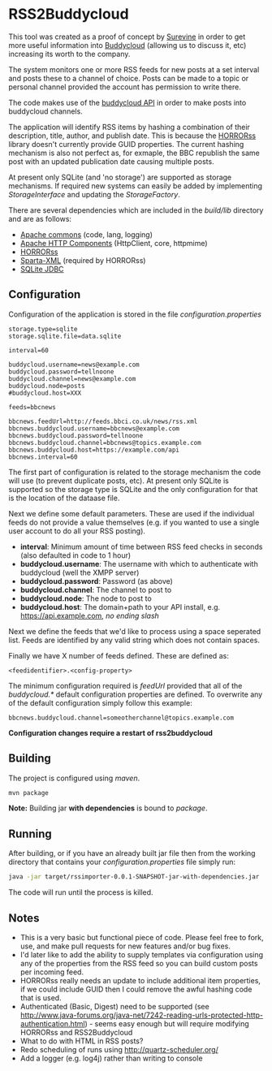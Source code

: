 RSS2Buddycloud
===============

This tool was created as a proof of concept by [Surevine](http://www.surevine.com) in order to get more useful information into [Buddycloud](https://buddycloud.org) (allowing us to discuss it, etc) increasing its worth to the company.

The system monitors one or more RSS feeds for new posts at a set interval and posts these to a channel of choice. Posts can be made to a topic or personal channel provided the account has permission to write there.

The code makes use of the [buddycloud API](https://buddycloud.org/wiki/Buddycloud_HTTP_API) in order to make posts into buddycloud channels.

The application will identify RSS items by hashing a combination of their description, title, author, and publish date. This is because the [HORRORss](http://code.google.com/p/horrorss/) library doesn't currently provide GUID properties. The current hashing mechanism is also not perfect as, for exmaple, the BBC republish the same post with an updated publication date causing multiple posts.

At present only SQLite (and 'no storage') are supported as storage mechanisms. If required new systems can easily be added by implementing _StorageInterface_ and updating the _StorageFactory_.

There are several dependencies which are included in the _build/lib_ directory and are as follows:

* [Apache commons](http://commons.apache.org/) (code, lang, logging)
* [Apache HTTP Components](http://hc.apache.org/) (HttpClient, core, httpmime)
* [HORRORss](http://code.google.com/p/horrorss/)
* [Sparta-XML](http://sparta-xml.sourceforge.net/) (required by HORRORss)
* [SQLite JDBC](http://www.zentus.com/sqlitejdbc/)

Configuration
-------------

Configuration of the application is stored in the file _configuration.properties_

    storage.type=sqlite
    storage.sqlite.file=data.sqlite

    interval=60

    buddycloud.username=news@example.com
    buddycloud.password=tellnoone
    buddycloud.channel=news@example.com
    buddycloud.node=posts
    #buddycloud.host=XXX

    feeds=bbcnews

    bbcnews.feedUrl=http://feeds.bbci.co.uk/news/rss.xml
    bbcnews.buddycloud.username=bbcnews@example.com
    bbcnews.buddycloud.password=tellnoone
    bbcnews.buddycloud.channel=bbcnews@topics.example.com
    bbcnews.buddycloud.host=https://example.com/api
    bbcnews.interval=60

The first part of configuration is related to the storage mechanism the code will use (to prevent duplicate posts, etc). At present only SQLite is supported so the storage type is SQLite and the only configuration for that is the location of the dataase file.

Next we define some default parameters. These are used if the individual feeds do not provide a value themselves (e.g. if you wanted to use a single user account to do all your RSS posting).

* **interval**: Minimum amount of time between RSS feed checks in seconds (also defaulted in code to 1 hour)
* **buddycloud.username**: The username with which to authenticate with buddycloud (well the XMPP server)
* **buddycloud.password**: Password (as above)
* **buddycloud.channel**: The channel to post to
* **buddycloud.node**: The node to post to 
* **buddycloud.host**: The domain+path to your API install, e.g. https://api.example.com, _no ending slash_

Next we define the feeds that we'd like to process using a space seperated list. Feeds are identified by any valid string which does not contain spaces.

Finally we have X number of feeds defined. These are defined as:

    <feedidentifier>.<config-property>

The minimum configuration required is _feedUrl_ provided that all of the _buddycloud.*_ default configuration properties are defined. To overwrite any of the default configuration simply follow this example:

    bbcnews.buddycloud.channel=someotherchannel@topics.example.com

**Configuration changes require a restart of rss2buddycloud**

Building
--------

The project is configured using _maven_.

```bash
mvn package
```

**Note:** Building jar **with dependencies** is bound to _package_.

Running
-------

After building, or if you have an already built jar file then from the working directory that contains your _configuration.properties_ file simply run:

```bash
java -jar target/rssimporter-0.0.1-SNAPSHOT-jar-with-dependencies.jar
```

The code will run until the process is killed.

Notes
-----

* This is a very basic but functional piece of code. Please feel free to fork, use, and make pull requests for new features and/or bug fixes.
* I'd later like to add the ability to supply templates via configuration using any of the properties from the RSS feed so you can build custom posts per incoming feed.
* HORRORss really needs an update to include additional item properties, if we could include GUID then I could remove the awful hashing code that is used.
* Authenticated (Basic, Digest) need to be supported (see http://www.java-forums.org/java-net/7242-reading-urls-protected-http-authentication.html) - seems easy enough but will require modifying HORRORss and RSS2Buddycloud
* What to do with HTML in RSS posts?
* Redo scheduling of runs using http://quartz-scheduler.org/
* Add a logger (e.g. log4j) rather than writing to console
